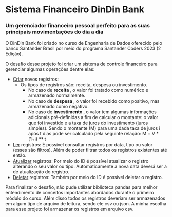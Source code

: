 # Sistema Financeiro DinDin Bank

### Um gerenciador financeiro pessoal perfeito para as suas principais movimentações do dia a dia 

O DinDin Bank foi criado no curso de Engenharia de Dados oferecido pelo banco Santander Brasil por meio do programa Santander Coders 2023 (2 Edição). 

O desafio desse projeto foi criar um sistema de controle financeiro para gerenciar algumas operações dentre elas:

- <u>Criar</u> novos registros:
    - Os tipos de registros são: receita, despesa ou investimento.
        - No caso de <b> receita </b>, o valor foi tratado como numérico e armazenado normalmente.
        - No caso de <b> despesa </b>, o valor foi recebido como positivo, mas armazenado como negativo.
        - No caso de <b> investimento </b>, o valor tem algumas informações adicionais pré-definidas a fim de calcular o montante: o valor que foi investido e a taxa de juros do investimento (juros simples). Sendo o montante (M) para uma dada taxa de juros i após t dias pode ser calculado pela seguinte relação: M = V * (1+i) ** t
- <u>Ler</u> registros: É possível consultar registros por data, tipo ou valor (esses são filtros). Além de poder filtrar todos os registros existentes até então.
- <u>Atualizar</u> registros: Por meio do ID é possível atualizar o registro alterando o seu valor ou tipo. Automaticamente a nova data deverá ser a de atualização do registro. 
- <u>Deletar</u> registros: Também por meio do ID é possível deletar o registro.

Para finalizar o desafio, não pude utilizar biblioteca pandas para melhor entendimento de conceitos importantes abordados durante o primeiro módulo do curso. Além disso todos os registros deveriam ser armazenados em algum tipo de arquivo de leitura, sendo ele csv ou json. A minha escolha para esse projeto foi armazenar os registros em arquivo csv. 

 







